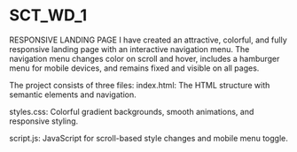 # SCT_WD_1
RESPONSIVE LANDING PAGE
I have created an attractive, colorful, and fully responsive landing page with an interactive navigation menu. The navigation menu changes color on scroll and hover, includes a hamburger menu for mobile devices, and remains fixed and visible on all pages.

The project consists of three files:
index.html: The HTML structure with semantic elements and navigation.

styles.css: Colorful gradient backgrounds, smooth animations, and responsive styling.

script.js: JavaScript for scroll-based style changes and mobile menu toggle.
